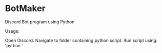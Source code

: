 # BotMaker
Discord Bot program using Python

Usage:

Open Discord.
Navigate to folder containing python script.
Run script using: 'python <filename>'
